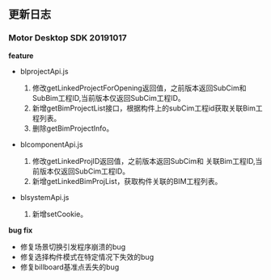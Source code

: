 ## 更新日志

### Motor Desktop SDK 20191017

**feature**

- blprojectApi.js

    1. 修改getLinkedProjectForOpening返回值，之前版本返回SubCim和SubBim工程ID,当前版本仅返回SubCim工程ID。
    2. 新增getBimProjectList接口，根据构件上的subCim工程id获取关联Bim工程列表。
    3. 删除getBimProjectInfo。

- blcomponentApi.js
    1. 修改getLinkedProjID返回值，之前版本返回SubCim和 关联Bim工程ID,当前版本仅返回SubCim工程ID。
    2. 新增getLinkedBimProjList，获取构件关联的BIM工程列表。

- blsystemApi.js
    1. 新增setCookie。

**bug fix**

- 修复场景切换引发程序崩溃的bug
- 修复选择构件模式在特定情况下失效的bug
- 修复billboard基准点丢失的bug